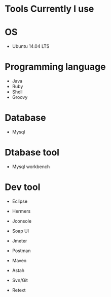 Tools Currently I use
=====

# OS

* Ubuntu 14.04 LTS

# Programming language

* Java
* Ruby
* Shell
* Groovy

# Database

* Mysql

# Dtabase tool

* Mysql workbench

# Dev tool

* Eclipse

* Hermers

* Jconsole

* Soap UI

* Jmeter

* Postman

* Maven

* Astah

* Svn/Git

* Retext
